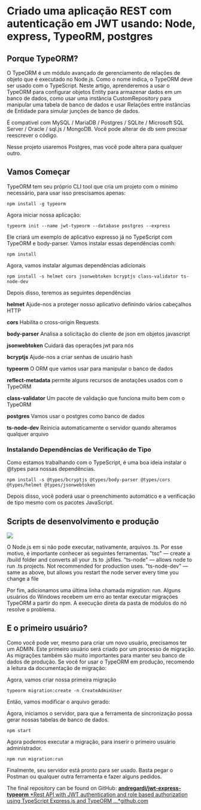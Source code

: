 # Criado uma aplicação REST com autenticação em JWT usando: Node, express, TypeoRM, postgres



## Porque TypeORM?
O TypeORM é um módulo avançado de gerenciamento de relações de objeto que é executado no Node.js. Como o nome indica, o TypeORM deve ser usado com o TypeScript. Neste artigo, aprenderemos a usar o TypeORM para configurar objetos Entity para armazenar dados em um banco de dados, como usar uma instância CustomRepository para manipular uma tabela de banco de dados e usar Relações entre instâncias de Entidade para simular junções de banco de dados.

É compativel com MySQL / MariaDB / Postgres / SQLite / Microsoft SQL Server / Oracle / sql.js / MongoDB. Você pode alterar de db sem precisar reescrever o código.

Nesse projeto usaremos Postgres, mas você pode altera para qualquer outro.


## Vamos Começar

TypeORM tem seu próprio CLI tool que cria um projeto com o minimo necessário, para usar isso prescisamos apenas:

    npm install -g typeorm

Agora iniciar nossa aplicação:

    typeorm init --name jwt-typeorm --database postgres --express

Ele criará um exemplo de aplicativo expresso já no TypeScript com TypeORM e body-parser. Vamos instalar essas dependências comh:

    npm install

Agora, vamos instalar algumas dependências adicionais

    npm install -s helmet cors jsonwebtoken bcryptjs class-validator ts-node-dev

Depois disso, teremos as seguintes dependências

**helmet**
Ajude-nos a proteger nosso aplicativo definindo vários cabeçalhos HTTP

**cors**
Habilita o cross-origin Requests

**body-parser**
Analisa a solicitação do cliente de json em objetos javascript

**jsonwebtoken**
Cuidará das operações jwt para nós

**bcryptjs**
Ajude-nos a criar senhas de usuário hash

**typeorm**
O ORM que vamos usar para manipular o banco de dados

**reflect-metadata**
permite alguns recursos de anotações usados ​​com o TypeORM

**class-validator** 
Um pacote de validação que funciona muito bem com o TypeORM

**postgres** 
Vamos usar o postgres como banco de dados

**ts-node-dev**
Reinicia automaticamente o servidor quando alteramos qualquer arquivo



### Instalando Dependências de Verificação de Tipo

Como estamos trabalhando com o TypeScript, é uma boa ideia instalar o @types para nossas dependências.

    npm install -s @types/bcryptjs @types/body-parser @types/cors @types/helmet @types/jsonwebtoken

Depois disso, você poderá usar o preenchimento automático e a verificação de tipo mesmo com os pacotes JavaScript.


## Scripts de desenvolvimento e produção

![](https://cdn-images-1.medium.com/max/2428/1*l5Eb6PGvHR0AB2XZsdCLBg.png)

O Node.js em si não pode executar, nativamente, arquivos .ts. Por esse motivo, é importante conhecer as seguintes ferramentas.
"tsc" — create a /build folder and converts all your .ts to .jsfiles.
"ts-node" — allows node to run .ts projects. Not recommended for production uses.
"ts-node-dev" — same as above, but allows you restart the node server every time you change a file


Por fim, adicionamos uma última linha chamada migration: run. Alguns usuários do Windows recebem um erro ao tentar executar migrações TypeORM a partir do npm. A execução direta da pasta de módulos do nó resolve o problema.

## E o primeiro usuário?

Como você pode ver, mesmo para criar um novo usuário, precisamos ter um ADMIN. Este primeiro usuário será criado por um processo de migração. As migrações também são muito importantes para manter seu banco de dados de produção. Se você for usar o TypeORM em produção, recomendo a leitura da documentação de migração:

Agora, vamos criar nossa primeira migração

    typeorm migration:create -n CreateAdminUser

Então, vamos modificar o arquivo gerado:

Agora, iniciamos o servidor, para que a ferramenta de sincronização possa gerar nossas tabelas de banco de dados.

    npm start

Agora podemos executar a migração, para inserir o primeiro usuário administrador.

    npm run migration:run

Finalmente, seu servidor está pronto para ser usado. Basta pegar o Postman ou qualquer outra ferramenta e fazer alguns pedidos.

The final repository can be found on GitHub:
[**andregardi/jwt-express-typeorm**
*Rest API with JWT authentication and role based authorization using TypeScript Express.js and TypeORM …*github.com](https://github.com/andregardi/jwt-express-typeorm)
